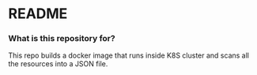 # README #

### What is this repository for? ###

This repo builds a docker image that runs inside K8S cluster and scans all the resources into a JSON file.
